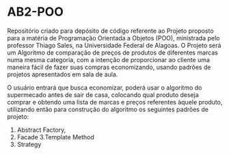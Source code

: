 # AB2-POO

Repositório criado para depósito de código referente ao Projeto proposto para a matéria de Programação Orientada a Objetos (POO), ministrada pelo professor Thiago Sales, na Universidade Federal de Alagoas. O Projeto será um Algoritmo de comparação de preços de produtos de diferentes marcas numa mesma categoria, com a intenção de proporcionar ao cliente uma maneira fácil de fazer suas compras economizando, usando padrões de projetos apresentados em sala de aula.

O usuário entrará que busca economizar, poderá usar o algoritmo do supermecado antes de sair de casa, colocando qual produto deseja comprar e obtendo uma lista de marcas e preços referentes àquele produto, utilizando então para construção do algoritmo os seguintes padrões de projeto:
 1. Abstract Factory, 
 2. Facade
 3.Template Method
 4. Strategy 

